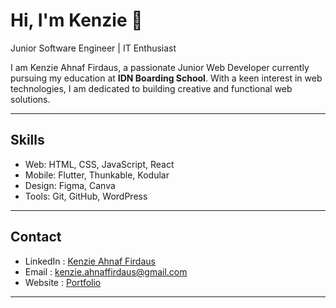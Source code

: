 # Hi, I'm Kenzie 👋

Junior Software Engineer | IT Enthusiast 

I am Kenzie Ahnaf Firdaus, a passionate Junior Web Developer currently pursuing my education at **IDN Boarding School**. 
With a keen interest in web technologies, I am dedicated to building creative and functional web solutions.

---

## Skills
- Web: HTML, CSS, JavaScript, React  
- Mobile: Flutter, Thunkable, Kodular  
- Design: Figma, Canva  
- Tools: Git, GitHub, WordPress  

---

## Contact
- LinkedIn  : [Kenzie Ahnaf Firdaus](https://www.linkedin.com/in/alfirdaous/)
- Email     : kenzie.ahnaffirdaus@gmail.com  
- Website   : [Portfolio](alfirda0us.github.io/portofolio/)  

---
